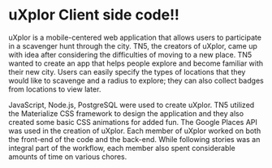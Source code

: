 # uXplor Client side code!!



uXplor is a mobile-centered web application that allows users to participate in a scavenger hunt through the city. TN5, the creators of uXplor, came up with idea after considering the difficulties of moving to a new place. TN5 wanted to create an app that helps people explore and become familiar with their new city. Users can easily specify the types of locations that they would like to scavenge and a radius to explore; they can also collect badges from locations to view later. 

JavaScript, Node.js, PostgreSQL were used to create uXplor. TN5 utilized the Materialize CSS framework to design the application and they also created some basic CSS animations for added fun. The Google Places API was used in the creation of uXplor. Each member of uXplor worked on both the front-end of the code and the back-end. While following stories was an integral part of the workflow, each member also spent considerable amounts of time on various chores. 
